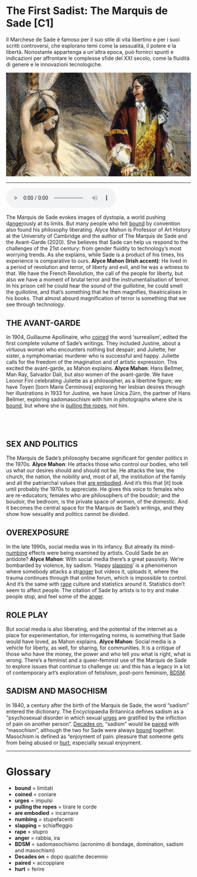 # The First Sadist: The Marquis de Sade   [C1]

Il Marchese de Sade è famoso per il suo stile di vita libertino e per i suoi scritti controversi, che esplorano temi come la sessualità, il potere e la libertà. Nonostante appartenga a un'altra epoca, può fornirci spunti e indicazioni per affrontare le complesse sfide del XXI secolo, come la fluidità di genere e le innovazioni tecnologiche.

![](The%20First%20Sadist%20The%20Marquis%20de%20Sade.jpg)

--------------

<div>
<audio controls autoplay>
    <source src="https:/raw.githubusercontent.com/dartie/knowledge-base/main/English/SpeakUp/2023-10/The%20First%20Sadist%20The%20Marquis%20de%20Sade.mp3" type="audio/mpeg">
</audio>
</div>


The Marquis de Sade evokes images of dystopia, a world pushing d[anger](## "rabbia, ira")ously at its limits. But many people who felt [bound](## "limitati") by convention also found his philosophy liberating. Alyce Mahon is Professor of Art History at the University of Cambridge and the author of The Marquis de Sade and the Avant-Garde (2020). She believes that Sade can help us respond to the challenges of the 21st century: from gender fluidity to technology’s most worrying trends. As she explains, while Sade is a product of his times, his experience is comparative to ours.
**Alyce Mahon (Irish accent)**: He lived in a period of revolution and terror, of liberty and evil, and he was a witness to that. We have the French Revolution, the call of the people for liberty, but also we have a moment of brutal terror and the instrumentalisation of terror. In his prison cell he could hear the sound of the guillotine, he could smell the guillotine, and that’s something that he then magnifies, theatricalises in his books. That almost absurd magnification of terror is something that we see through technology.

## THE AVANT-GARDE
In 1904, Guillaume Apollinaire, who [coined](## "coniare") the word ‘surrealism’, edited the first complete volume of Sade’s writings. They included Justine, about a virtuous woman who encounters nothing but despair; and Juliette, her sister, a nymphomaniac murderer who is successful and happy. Juliette calls for the freedom of the imagination and of artistic expression. This excited the avant-garde, as Mahon explains.
**Alyce Mahon**: Hans Bellmer, Man Ray, Salvador Dalí, but also women of the avant-garde. We have Leonor Fini celebrating Juliette as a philosopher, as a libertine figure; we have Toyen [born Marie Čermínová] exploring her lesbian desires through her illustrations in 1933 for Justine, we have Unica Zürn, the partner of Hans Bellmer, exploring sadomasochism with him in photographs where she is [bound](## "limitati"), but where she is [pulling the ropes](## "tirare le corde"), not him.

##  

## SEX AND POLITICS
The Marquis de Sade’s philosophy became significant for gender politics in the 1970s.
**Alyce Mahon**: He attacks those who control our bodies, who tell us what our desires should and should not be. He attacks the law, the church, the nation, the nobility and, most of all, the institution of the family and all the patriarchal values that [are embodied](## "incarnare"). And it’s this that [it] took until probably the 1970s to appreciate. He gives this voice to females who are re-educators; females who are philosophers of the boudoir; and the boudoir, the bedroom, is the private space of women, of the domestic. And it becomes the central space for the Marquis de Sade’s writings, and they show how sexuality and politics cannot be divided.

## OVEREXPOSURE
In the late 1990s, social media was in its infancy. But already its mind-[numbing](## "stupefacenti") effects were being examined by artists. Could Sade be an antidote?
**Alyce Mahon**: With social media there’s a great passivity. We’re bombarded by violence, by sadism. ‘Happy [slapping](## "schiaffeggio")’ is a phenomenon where somebody attacks a str[anger](## "rabbia, ira") but videos it, uploads it, where the trauma continues through that online forum, which is impossible to control. And it’s the same with [rape](## "stupro") culture and statistics around it. Statistics don’t seem to affect people. The citation of Sade by artists is to try and make people stop, and feel some of the [anger](## "rabbia, ira").

## ROLE PLAY
But social media is also liberating, and the potential of the internet as a place for experimentation, for interrogating norms, is something that Sade would have loved, as Mahon explains.
**Alyce Mahon**: Social media is a vehicle for liberty, as well, for sharing, for communities. It is a critique of those who have the money, the power and who tell you what is right, what is wrong. There’s a feminist and a queer-feminist use of the Marquis de Sade to explore issues that continue to challenge us: and this has a legacy in a lot of contemporary art’s exploration of fetishism, post-porn feminism, [BDSM](## "sadomasochismo (acronimo di bondage, domination, sadism and masochism)").

## SADISM AND MASOCHISM
In 1840, a century after the birth of the Marquis de Sade, the word “sadism” entered the dictionary. The Encyclopaedia Britannica defines sadism as a “psychosexual disorder in which sexual [urges](## "impulsi") are gratified by the infliction of pain on another person”. [Decades on](## "dopo qualche decennio"), “sadism” would be [paired](## "accoppiare") with “masochism”, although the two for Sade were always [bound](## "limitati") together. Masochism is defined as “enjoyment of pain: pleasure that someone gets from being abused or [hurt](## "ferire"), especially sexual enjoyment.
 

--------------

<div style = "display:block; clear:both; page-break-after:always;"></div>

# Glossary
* **bound** = limitati
* **coined** = coniare
* **urges** = impulsi
* **pulling the ropes** = tirare le corde
* **are embodied** = incarnare
* **numbing** = stupefacenti
* **slapping** = schiaffeggio
* **rape** = stupro
* **anger** = rabbia, ira
* **BDSM** = sadomasochismo (acronimo di bondage, domination, sadism and masochism)
* **Decades on** = dopo qualche decennio
* **paired** = accoppiare
* **hurt** = ferire
